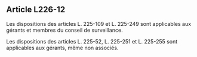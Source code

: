 Article L226-12
----
Les dispositions des articles L. 225-109 et L. 225-249 sont applicables aux
gérants et membres du conseil de surveillance.

Les dispositions des articles L. 225-52, L. 225-251 et L. 225-255 sont
applicables aux gérants, même non associés.
